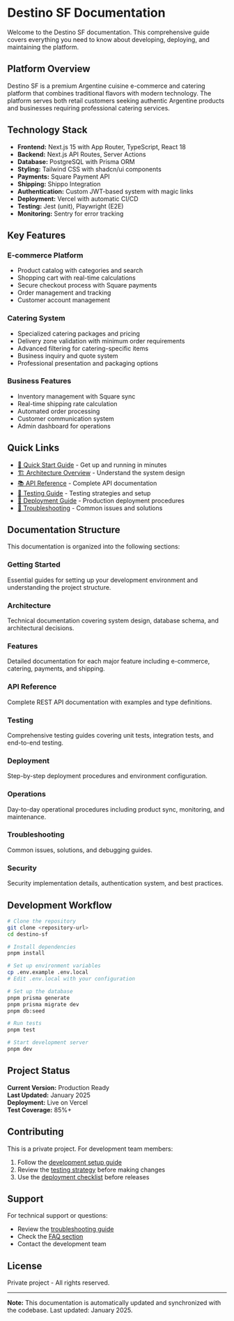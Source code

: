 # Destino SF Documentation

Welcome to the Destino SF documentation. This comprehensive guide covers everything you need to know about developing, deploying, and maintaining the platform.

## Platform Overview

Destino SF is a premium Argentine cuisine e-commerce and catering platform that combines traditional flavors with modern technology. The platform serves both retail customers seeking authentic Argentine products and businesses requiring professional catering services.

## Technology Stack

- **Frontend:** Next.js 15 with App Router, TypeScript, React 18
- **Backend:** Next.js API Routes, Server Actions
- **Database:** PostgreSQL with Prisma ORM
- **Styling:** Tailwind CSS with shadcn/ui components
- **Payments:** Square Payment API
- **Shipping:** Shippo Integration
- **Authentication:** Custom JWT-based system with magic links
- **Deployment:** Vercel with automatic CI/CD
- **Testing:** Jest (unit), Playwright (E2E)
- **Monitoring:** Sentry for error tracking

## Key Features

### E-commerce Platform
- Product catalog with categories and search
- Shopping cart with real-time calculations
- Secure checkout process with Square payments
- Order management and tracking
- Customer account management

### Catering System
- Specialized catering packages and pricing
- Delivery zone validation with minimum order requirements
- Advanced filtering for catering-specific items
- Business inquiry and quote system
- Professional presentation and packaging options

### Business Features
- Inventory management with Square sync
- Real-time shipping rate calculation
- Automated order processing
- Customer communication system
- Admin dashboard for operations

## Quick Links

- [🚀 Quick Start Guide](getting-started/quick-start.md) - Get up and running in minutes
- [🏗️ Architecture Overview](architecture/system-overview.md) - Understand the system design
- [📚 API Reference](api/rest-api/README.md) - Complete API documentation
- [🧪 Testing Guide](testing/testing-strategy.md) - Testing strategies and setup
- [🚀 Deployment Guide](deployment/overview.md) - Production deployment procedures
- [🔧 Troubleshooting](troubleshooting/common-issues.md) - Common issues and solutions

## Documentation Structure

This documentation is organized into the following sections:

### Getting Started
Essential guides for setting up your development environment and understanding the project structure.

### Architecture
Technical documentation covering system design, database schema, and architectural decisions.

### Features
Detailed documentation for each major feature including e-commerce, catering, payments, and shipping.

### API Reference
Complete REST API documentation with examples and type definitions.

### Testing
Comprehensive testing guides covering unit tests, integration tests, and end-to-end testing.

### Deployment
Step-by-step deployment procedures and environment configuration.

### Operations
Day-to-day operational procedures including product sync, monitoring, and maintenance.

### Troubleshooting
Common issues, solutions, and debugging guides.

### Security
Security implementation details, authentication system, and best practices.

## Development Workflow

```bash
# Clone the repository
git clone <repository-url>
cd destino-sf

# Install dependencies
pnpm install

# Set up environment variables
cp .env.example .env.local
# Edit .env.local with your configuration

# Set up the database
pnpm prisma generate
pnpm prisma migrate dev
pnpm db:seed

# Run tests
pnpm test

# Start development server
pnpm dev
```

## Project Status

**Current Version:** Production Ready  
**Last Updated:** January 2025  
**Deployment:** Live on Vercel  
**Test Coverage:** 85%+

## Contributing

This is a private project. For development team members:

1. Follow the [development setup guide](getting-started/development-setup.md)
2. Review the [testing strategy](testing/testing-strategy.md) before making changes
3. Use the [deployment checklist](deployment/pre-deployment-checklist.md) before releases

## Support

For technical support or questions:
- Review the [troubleshooting guide](troubleshooting/common-issues.md)
- Check the [FAQ section](appendix/glossary.md)
- Contact the development team

## License

Private project - All rights reserved.

---

**Note:** This documentation is automatically updated and synchronized with the codebase. Last updated: January 2025.
